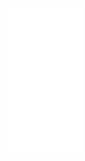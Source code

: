 
<a href="https://github.com/baykovr">
  <img align="center" width="48%" src="./left-pane.svg" />
</a>
<br/>
<a href="https://github.com/baykovr">
  <img align="center" width="48%" src="./right-pane.svg" />
</a>
<!--
**baykovr/baykovr** is a ✨ _special_ ✨ repository because its `README.md` (this file) appears on your GitHub profile.

Here are some ideas to get you started:

- 🔭 I’m currently working on ...
- 🌱 I’m currently learning ...
- 👯 I’m looking to collaborate on ...
- 🤔 I’m looking for help with ...
- 💬 Ask me about ...
- 📫 How to reach me: ...
- 😄 Pronouns: ...
- ⚡ Fun fact: ...
-->
